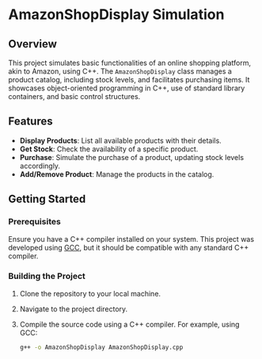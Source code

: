 # AmazonShopDisplay Simulation

## Overview
This project simulates basic functionalities of an online shopping platform, akin to Amazon, using C++. The `AmazonShopDisplay` class manages a product catalog, including stock levels, and facilitates purchasing items. It showcases object-oriented programming in C++, use of standard library containers, and basic control structures.

## Features
- **Display Products**: List all available products with their details.
- **Get Stock**: Check the availability of a specific product.
- **Purchase**: Simulate the purchase of a product, updating stock levels accordingly.
- **Add/Remove Product**: Manage the products in the catalog.

## Getting Started

### Prerequisites
Ensure you have a C++ compiler installed on your system. This project was developed using [GCC](https://gcc.gnu.org/), but it should be compatible with any standard C++ compiler.

### Building the Project
1. Clone the repository to your local machine.
2. Navigate to the project directory.
3. Compile the source code using a C++ compiler. For example, using GCC:

   ```bash
   g++ -o AmazonShopDisplay AmazonShopDisplay.cpp
